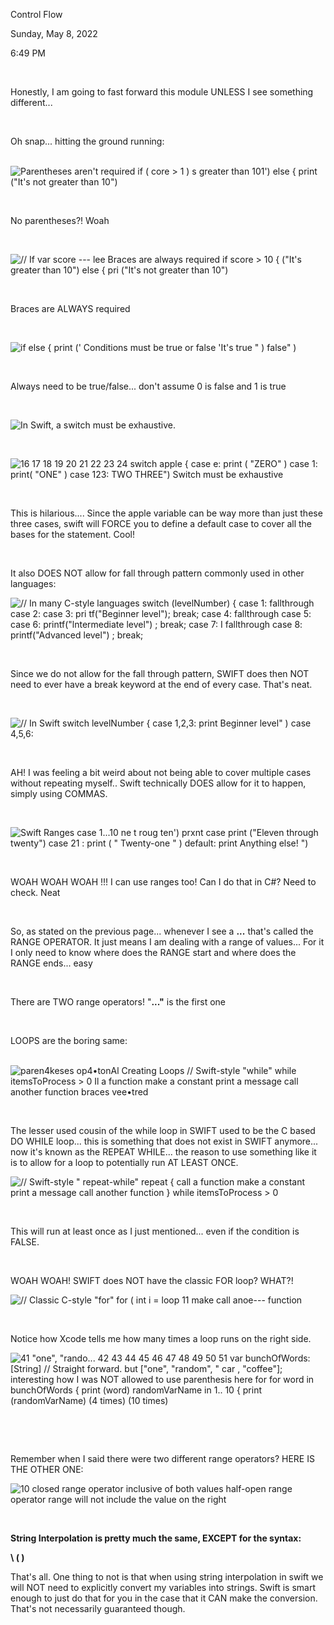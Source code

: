 Control Flow

Sunday, May 8, 2022

6:49 PM

 

Honestly, I am going to fast forward this module UNLESS I see something different...

 

Oh snap... hitting the ground running:\
 

![Parentheses aren\'t required if ( core \> 1 ) s greater than 101\') else { print (\"It\'s not greater than 10\") ](002_Control_Flow_000.png)

 

No parentheses?! Woah

 

![// If var score --- lee Braces are always required if score \> 10 { (\"It\'s greater than 10\") else { pri (\"It\'s not greater than 10\") ](002_Control_Flow_001.png)

 

Braces are ALWAYS required

 

![if else { print (\' Conditions must be true or false \'It\'s true \" ) false\" ) ](002_Control_Flow_002.png)

 

Always need to be true/false... don\'t assume 0 is false and 1 is true

 

![In Swift, a switch must be exhaustive. ](002_Control_Flow_003.png)

 

![16 17 18 19 20 21 22 23 24 switch apple { case e: print ( \"ZERO\" ) case 1: print( \"ONE\" ) case 123: TWO THREE\") Switch must be exhaustive ](002_Control_Flow_004.png)

 

This is hilarious.... Since the apple variable can be way more than just these three cases, swift will FORCE you to define a default case to cover all the bases for the statement. Cool!

 

It also DOES NOT allow for fall through pattern commonly used in other languages:

![// In many C-style languages switch (levelNumber) { case 1: fallthrough case 2: case 3: pri tf(\"Beginner level\"); break; case 4: fallthrough case 5: case 6: printf(\"lntermediate level\") ; break; case 7: I fallthrough case 8: printf(\"Advanced level\") ; break; ](002_Control_Flow_005.png)

 

Since we do not allow for the fall through pattern, SWIFT does then NOT need to ever have a break keyword at the end of every case. That\'s neat.

 

![// In Swift switch levelNumber { case 1,2,3: print Beginner level\" ) case 4,5,6: ](002_Control_Flow_006.png)

 

AH! I was feeling a bit weird about not being able to cover multiple cases without repeating myself.. Swift technically DOES allow for it to happen, simply using COMMAS.

 

![Swift Ranges case 1\...10 ne t roug ten\') prxnt case print (\"Eleven through twenty\") case 21 : print ( \" Twenty-one \" ) default: print Anything else! \") ](002_Control_Flow_007.png)

 

WOAH WOAH WOAH !!! I can use ranges too! Can I do that in C#? Need to check. Neat

 

So, as stated on the previous page... whenever I see a **...** that\'s called the RANGE OPERATOR. It just means I am dealing with a range of values... For it I only need to know where does the RANGE start and where does the RANGE ends... easy

 

There are TWO range operators! \"**...\"** is the first one

 

LOOPS are the boring same:\
 

![paren4keses op4•tonAl Creating Loops // Swift-style \"while\" while itemsToProcess \> 0 Il a function make a constant print a message call another function braces vee•tred ](002_Control_Flow_008.png)

 

The lesser used cousin of the while loop in SWIFT used to be the C based DO WHILE loop... this is something that does not exist in SWIFT anymore... now it\'s known as the REPEAT WHILE... the reason to use something like it is to allow for a loop to potentially run AT LEAST ONCE.

![// Swift-style \" repeat-while\" repeat { call a function make a constant print a message call another function } while itemsToProcess \> 0 ](002_Control_Flow_009.png)

 

This will run at least once as I just mentioned... even if the condition is FALSE.

 

WOAH WOAH! SWIFT does NOT have the classic FOR loop? WHAT?!

![// Classic C-style \"for\" for ( int i = loop 11 make call anoe--- function ](002_Control_Flow_010.png)

 

Notice how Xcode tells me how many times a loop runs on the right side.

![41 \"one\", \"rando\... 42 43 44 45 46 47 48 49 50 51 var bunchOfWords: \[String\] // Straight forward. but \[\"one\", \"random\", \" car , \"coffee\"\]; interesting how I was NOT allowed to use parenthesis here for for word in bunchOfWords { print (word) randomVarName in 1.. 10 { print (randomVarName) (4 times) (10 times) ](002_Control_Flow_011.png)

 

 

Remember when I said there were two different range operators? HERE IS THE OTHER ONE:

![10 closed range operator inclusive of both values half-open range operator range will not include the value on the right ](002_Control_Flow_012.png)

 

**String Interpolation is pretty much the same, EXCEPT for the syntax:**

**\\ ( )**

That\'s all. One thing to not is that when using string interpolation in swift we will NOT need to explicitly convert my variables into strings. Swift is smart enough to just do that for you in the case that it CAN make the conversion. That\'s not necessarily guaranteed though.

 

 

 
